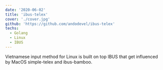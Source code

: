 ```yaml
---
date: '2020-06-02'
title: 'ibus-telex'
cover: './cover.jpg'
github: 'https://github.com/andodevel/ibus-telex'
techs:
  - Golang
  - Linux
  - IBUS
---
```


Vietnamese input method for Linux is built on top IBUS that get influenced by MacOS simple-telex and ibus-bamboo.
